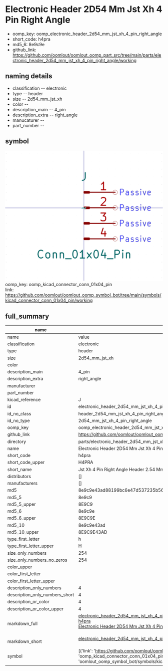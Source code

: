 # Electronic Header 2D54 Mm Jst Xh 4 Pin Right Angle

  
* oomp_key: oomp_electronic_header_2d54_mm_jst_xh_4_pin_right_angle 
* short_code: h4pra
* md5_6: 8e9c9e  
* github_link: https://github.com/oomlout/oomlout_oomp_part_src/tree/main/parts/electronic_header_2d54_mm_jst_xh_4_pin_right_angle/working  
## naming details
* classification -- electronic
* type -- header
* size -- 2d54_mm_jst_xh
* color -- 
* description_main -- 4_pin
* description_extra -- right_angle
* manucaturer -- 
* part_number -- 



## symbol

![](symbol/0/working/working_600.png)  
oomp_key: oomp_kicad_connector_conn_01x04_pin  
link: https://github.com/oomlout/oomlout_oomp_symbol_bot/tree/main/symbols/kicad_connector_conn_01x04_pin/working  


## full_summary
| name | value | 
| --- | --- | 
| name | value | 
| classification | electronic | 
| type | header | 
| size | 2d54_mm_jst_xh | 
| color |  | 
| description_main | 4_pin | 
| description_extra | right_angle | 
| manufacturer |  | 
| part_number |  | 
| kicad_reference | J | 
| id | electronic_header_2d54_mm_jst_xh_4_pin_right_angle | 
| id_no_class | header_2d54_mm_jst_xh_4_pin_right_angle | 
| id_no_type | 2d54_mm_jst_xh_4_pin_right_angle | 
| oomp_key | oomp_electronic_header_2d54_mm_jst_xh_4_pin_right_angle | 
| github_link | https://github.com/oomlout/oomlout_oomp_part_src/tree/main/parts/electronic_header_2d54_mm_jst_xh_4_pin_right_angle/working | 
| directory | parts/electronic_header_2d54_mm_jst_xh_4_pin_right_angle | 
| name | Electronic Header 2D54 Mm Jst Xh 4 Pin Right Angle | 
| short_code | h4pra | 
| short_code_upper | H4PRA | 
| short_name | Jst Xh 4 Pin Right Angle Header 2.54 Mm Pitch | 
| distributors | [] | 
| manufacturers | [] | 
| md5 | 8e9c9e43ad88199bc6e47d537235b56f | 
| md5_5 | 8e9c9 | 
| md5_5_upper | 8E9C9 | 
| md5_6 | 8e9c9e | 
| md5_6_upper | 8E9C9E | 
| md5_10 | 8e9c9e43ad | 
| md5_10_upper | 8E9C9E43AD | 
| type_first_letter | h | 
| type_first_letter_upper | H | 
| size_only_numbers | 254 | 
| size_only_numbers_no_zeros | 254 | 
| color_upper |  | 
| color_first_letter |  | 
| color_first_letter_upper |  | 
| description_only_numbers | 4 | 
| description_only_numbers_short | 4 | 
| description_or_color | 4 | 
| description_or_color_upper | 4 | 
| markdown_full | [electronic_header_2d54_mm_jst_xh_4_pin_right_angle](https://github.com/oomlout/oomlout_oomp_part_src/tree/main/parts/electronic_header_2d54_mm_jst_xh_4_pin_right_angle/working)<br>[h4pra](https://github.com/oomlout/oomlout_oomp_part_src/tree/main/parts/electronic_header_2d54_mm_jst_xh_4_pin_right_angle/working)<br>[Electronic Header 2D54 Mm Jst Xh 4 Pin Right Angle](https://github.com/oomlout/oomlout_oomp_part_src/tree/main/parts/electronic_header_2d54_mm_jst_xh_4_pin_right_angle/working)<br><br> | 
| markdown_short | [electronic_header_2d54_mm_jst_xh_4_pin_right_angle](https://github.com/oomlout/oomlout_oomp_part_src/tree/main/parts/electronic_header_2d54_mm_jst_xh_4_pin_right_angle/working)<br><br> | 
| symbol | [{'link': 'https://github.com/oomlout/oomlout_oomp_symbol_bot/tree/main/symbols/kicad_connector_conn_01x04_pin', 'oomp_key': 'oomp_kicad_connector_conn_01x04_pin', 'directory': 'oomlout_oomp_symbol_bot/symbols/kicad_connector_conn_01x04_pin//working/working.kicad_sym'}] | 
